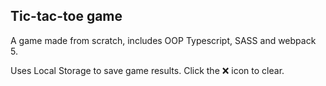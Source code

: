 ## Tic-tac-toe game

A game made from scratch, includes OOP Typescript, SASS and webpack 5.

Uses Local Storage to save game results. Click the &#10060; icon to clear.
